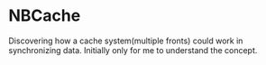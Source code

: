 # NBCache
Discovering how a cache system(multiple fronts) could work in synchronizing data. Initially only for me to understand the concept.

